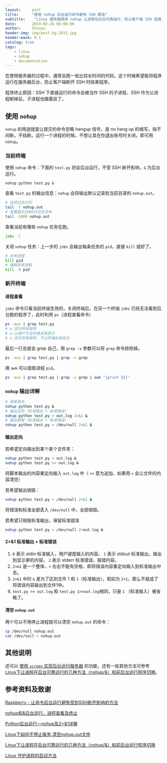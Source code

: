 ```yaml
---
layout:     post
title:      "使用 nohup 后台运行命令避免 SSH 断连"
subtitle:    "Linux 服务器使用 nohup 让进程在后台可靠运行，防止客户端 SSH 连接关闭导致进程挂断"
date:       2019-03-26 09:00:00
author:     Shunyu
header-img: img/post-bg-2015.jpg
header-mask: 0.1
catalog: true
tags:
    - linux
    - nohup
    - documentation
---
```




在使用服务器的过程中，通常会跑一些比较长时间的代码，这个时候希望能将程序运行在服务器后台，防止客户端断开 SSH 时结束程序。

程序终止原因：SSH 下直接运行的命令会被当作 SSH 的子进程，SSH 作为父进程断掉后，子进程也跟着挂了。



## 使用 `nohup`

`nohup` 的用途就是让提交的命令忽略 hangup 信号，是 no hang up 的缩写，指不间断，不挂断。运行一个进程的时候，不想让其在你退出账号时关闭，即可用 `nohup`。



### 当前终端

使用 `nohup` 命令：下面的 `test.py` 将会后台运行，不受 SSH 断开影响，`&` 为后台运行。

```
nohup python test.py &
```



查看 `test.py` 的输出信息：`nohup` 会将输出默认记录到当前目录的 `nohup.out`。

```bash
# 监控日志打印
tail -f nohup.out
# 查看最后1000行日志文本
tail -1000 nohup.out
```



查看当前有哪些 `nohup` 任务在跑。

```bash
jobs -l
```



关闭 `nohup` 任务：上一步的 `jobs` 会输出每条任务的 `pid`，直接 `kill` 就好了。

```bash
# 杀死进程
kill pid
# 强制杀死进程
kill -9 pid
```



### 新开终端

#### 进程查看

`jobs` 命令只看当前终端生效的，关闭终端后，在另一个终端 `jobs` 已经无法看到后台跑的程序了，此时利用 `ps`（进程查看命令）

```bash
ps -aux | grep test.py
# a:显示所有程序 
# u:以用户为主的格式来显示 
# x:显示所有程序，不以终端机来区分
```



最后一行总是会 grep 自己，用 `grep -v` 参数可以将 `grep` 命令排除掉。

```bash
ps -aux | grep test.py | grep -v grep
```



用 `awk` 可以提取进程 `pid`。

```bash
ps -aux | grep test.py | grep -v grep | awk '{print $2}'
```



### `nohup` 输出详解

```bash
# 简单用法
nohup python test.py &
# 输出定向（标准输出 + 标准错误）
nohup python test.py > out.log 2>&1 &
# 输出销毁（标准输出 + 标准错误）
nohup python test.py > /dev/null 2>&1 &
```



#### 输出定向

若希望定向输出到某个某个文件夹：

```bash
nohup python test.py > out.log &
nohup python test.py >> out.log &
```

将脚本输出的内容重定向输入 `out.log` 中（ `>>` 意为追加，如果用 `>` 会让文件的内容清空）



若希望输出销毁：

```bash
nohup python test.py > /dev/null 2>&1 &
```

将错误和标准全部丢入 `/dev/null` 中，全部销毁。



若希望只销毁标准输出，保留标准错误

```bash
nohup python test.py > /dev/null 2>out.log &
```



#### 2>&1 标准输出 + 标准错误

1. `0` 表示 stdin 标准输入，用户键盘输入的内容。
   `1` 表示 stdout 标准输出，输出到显示屏的内容。
   `2` 表示 stderr 标准错误，报错内容。
2. `2>&1` 是一个整体，`>` 左右不能有空格，即将错误内容重定向输入到标准输出中去。
3. `2>&1` 中的 `&` 是为了区别文件 1 和 `1`（标准输出），假如为 `2>1`，那么不就成了将错误内容输出到文件1中。
4. `test.py >> out.log` 和 `test.py 1>>out.log`相同，只是 `1` （标准输入）被省略了。



#### 清空 `nohup.out`

两个可以不用停止进程就可以清空 `nohup.out` 的命令：

```bash
cp /dev/null nohup.out
cat /dev/null > nohup.out
```



## 其他说明

还可以 [使用 `screen` 实现后台运行服务器]() 的功能，还有一些其他方法可参考 [Linux下让进程在后台可靠运行的几种方法（nohup/&）和前后台运行程序切换](https://blog.csdn.net/u011630575/article/details/51037153)。



## 参考资料及致谢

[Raspberry - 让命令后台运行避免受到SSH断开影响的方法](https://blog.csdn.net/w6611415/article/details/41841823)

[nohup和&后台运行，进程查看及终止](https://www.cnblogs.com/baby123/p/6477429.html)

[Python后台运行—nohup及2>&1详解](https://blog.csdn.net/weixin_42840933/article/details/85780125)

[Linux下如何不停止服务,清空nohup.out文件](https://www.sucheasy.com/OracleFusionMiddleware/640.html)

[Linux下让进程在后台可靠运行的几种方法（nohup/&）和前后台运行程序切换](https://blog.csdn.net/u011630575/article/details/51037153)

[Linux 守护进程的启动方法](http://www.ruanyifeng.com/blog/2016/02/linux-daemon.html)
